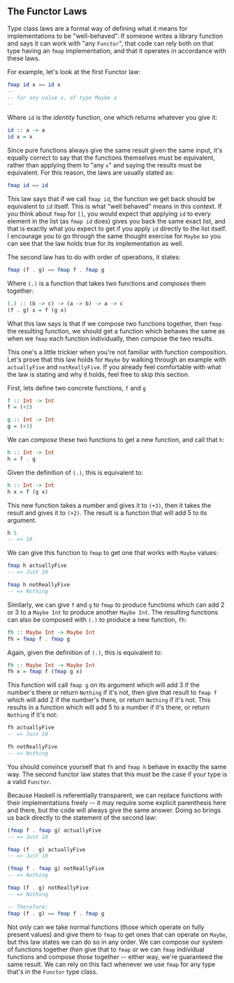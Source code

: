 ## The Functor Laws

Type class laws are a formal way of defining what it means for implementations
to be "well-behaved". If someone writes a library function and says it can work
with "any `Functor`", that code can rely both on that type having an `fmap`
implementation, and that it operates in accordance with these laws.

For example, let's look at the first Functor law:

```haskell
fmap id x == id x
-- 
-- for any value x, of type Maybe a
-- 
```

Where `id` is the *identity* function, one which returns whatever you give it:

```haskell
id :: a -> a
id x = x
```

Since pure functions always give the same result given the same input, it's
equally correct to say that the functions themselves must be equivalent, rather
than applying them to "any `x`" and saying the results must be equivalent. For
this reason, the laws are usually stated as:

```haskell
fmap id == id
```

This law says that if we call `fmap id`, the function we get back should be
equivalent to `id` itself. This is what "well behaved" means in this context. If
you think about `fmap` for `[]`, you would expect that applying `id` to every
element in the list (as `fmap id` does) gives you back the same exact list, and
that is exactly what you expect to get if you apply `id` directly to the list
itself. I encourage you to go through the same thought exercise for `Maybe` so
you can see that the law holds true for its implementation as well.

The second law has to do with order of operations, it states:

```haskell
fmap (f . g) == fmap f . fmap g
```

Where `(.)` is a function that takes two functions and *composes* them together:

```haskell
(.) :: (b -> c) -> (a -> b) -> a -> c
(f . g) x = f (g x)
```

What this law says is that if we compose two functions together, then `fmap` the
resulting function, we should get a function which behaves the same as when we
`fmap` each function individually, then compose the two results.

This one's a little trickier when you're not familiar with function composition.
Let's prove that this law holds for `Maybe` by walking through an example with
`actuallyFive` and `notReallyFive`. If you already feel comfortable with what
the law is stating and why it holds, feel free to skip this section.

First, lets define two concrete functions, `f` and `g`

```haskell
f :: Int -> Int
f = (+2)

g :: Int -> Int
g = (+3)
```

We can *compose* these two functions to get a new function, and call that `h`:

```haskell
h :: Int -> Int
h = f . g
```

Given the definition of `(.)`, this is equivalent to:

```haskell
h :: Int -> Int
h x = f (g x)
```

This new function takes a number and gives it to `(+3)`, then it takes the
result and gives it to `(+2)`. The result is a function that will add 5 to its
argument.

```haskell
h 5
-- => 10
```

We can give this function to `fmap` to get one that works with `Maybe` values:

```haskell
fmap h actuallyFive
-- => Just 10

fmap h notReallyFive
-- => Nothing
```

Similarly, we can give `f` and `g` to `fmap` to produce functions which can add
2 or 3 to a `Maybe Int` to produce another `Maybe Int`. The resulting functions
can also be composed with `(.)` to produce a new function, `fh`:

```haskell
fh :: Maybe Int -> Maybe Int
fh = fmap f . fmap g
```

Again, given the definition of `(.)`, this is equivalent to:

```haskell
fh :: Maybe Int -> Maybe Int
fh x = fmap f (fmap g x)
```

This function will call `fmap g` on its argument which will add 3 if the
number's there or return `Nothing` if it's not, then give that result to `fmap
f` which will add 2 if the number's there, or return `Nothing` if it's not. This
results in a function which will add 5 to a number if it's there, or return
`Nothing` if it's not:

```haskell
fh actuallyFive
-- => Just 10

fh notReallyFive
-- => Nothing
```

You should convince yourself that `fh` and `fmap h` behave in exactly the same
way. The second functor law states that this must be the case if your type is a
valid `Functor`.

Because Haskell is referentially transparent, we can replace functions with
their implementations freely -- it may require some explicit parenthesis here
and there, but the code will always give the same answer. Doing so brings us
back directly to the statement of the second law:

```haskell
(fmap f . fmap g) actuallyFive
-- => Just 10

fmap (f . g) actuallyFive
-- => Just 10

(fmap f . fmap g) notReallyFive
-- => Nothing

fmap (f . g) notReallyFive
-- => Nothing

-- Therefore:
fmap (f . g) == fmap f . fmap g
```

Not only can we take normal functions (those which operate on fully present
values) and give them to `fmap` to get ones that can operate on `Maybe`, but
this law states we can do so in any order. We can compose our system of
functions together *then* give that to `fmap` or we can `fmap` individual
functions and compose *those* together -- either way, we're guaranteed the same
result. We can rely on this fact whenever we use `fmap` for any type that's in
the `Functor` type class.

